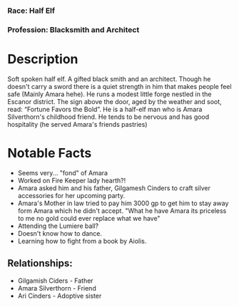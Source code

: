 ### Race: Half Elf
### Profession: Blacksmith and Architect
# Description
Soft spoken half elf. A gifted black smith and an architect. Though he doesn't carry a sword there is a quiet strength in him that makes people feel safe (Mainly Amara hehe). He runs a modest little forge nestled in the Escanor district. The sign above the door, aged by the weather and soot, read: “Fortune Favors the Bold”. He is a half-elf man who is Amara Silverthorn's childhood friend. He tends to be nervous and has good hospitality (he served Amara's friends pastries) 


# Notable Facts
- Seems very... "fond" of Amara
- Worked on Fire Keeper lady hearth?!
- Amara asked him and his father, Gilgamesh Cinders to craft silver accessories for her upcoming party.
- Amara's Mother in law tried to pay him 3000 gp to get him to stay away form Amara which he didn't accept. "What he have Amara its priceless to me no gold could ever replace what we have"
- Attending the Lumiere ball?
- Doesn't know how to dance.
- Learning how to fight from a book by Aiolis.

## Relationships:

- Gilgamish Ciders - Father
- Amara Silverthorn - Friend
- Ari Cinders - Adoptive sister